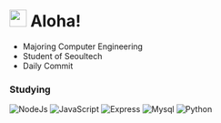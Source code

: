 <h1><img src="https://emojis.slackmojis.com/emojis/images/1531849430/4246/blob-sunglasses.gif?1531849430" width="30"/> Aloha!</h1>


- Majoring Computer Engineering
- Student of Seoultech
- Daily Commit

<h3>Studying</h3>
<p>
<img alt="NodeJs"src="https://img.shields.io/badge/node.js-339933?style=for-the-badge&logo=Node.js&logoColor=white">
<img alt="JavaScript" src="https://img.shields.io/badge/javascript-F7DF1E?style=for-the-badge&logo=javascript&logoColor=black">
<img alt="Express"src="https://img.shields.io/badge/express-000000?style=for-the-badge&logo=express&logoColor=white">
<img alt="Mysql"src="https://img.shields.io/badge/mysql-4479A1?style=for-the-badge&logo=mysql&logoColor=white"> 
<img alt="Python"src="https://img.shields.io/badge/python-3776AB?style=for-the-badge&logo=python&logoColor=white"> 
</p>




